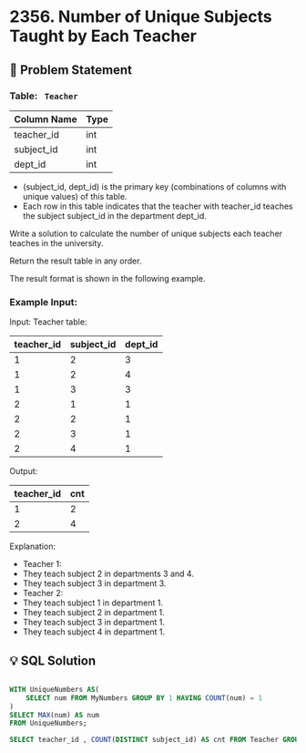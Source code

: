 # 2356. Number of Unique Subjects Taught by Each Teacher

## 📝 Problem Statement

### Table:  ` Teacher`

| Column Name | Type |
|-------------|------|
| teacher_id  | int  |
| subject_id  | int  |
| dept_id     | int  |

 - (subject_id, dept_id) is the primary key (combinations of columns with unique values) of this table.
 - Each row in this table indicates that the teacher with teacher_id teaches the subject subject_id in the department dept_id.
 
Write a solution to calculate the number of unique subjects each teacher teaches in the university.

Return the result table in any order.

The result format is shown in the following example.
 
### Example Input:

Input: 
Teacher table:

| teacher_id | subject_id | dept_id |
|------------|------------|---------|
| 1          | 2          | 3       |
| 1          | 2          | 4       |
| 1          | 3          | 3       |
| 2          | 1          | 1       |
| 2          | 2          | 1       |
| 2          | 3          | 1       |
| 2          | 4          | 1       |

Output:  

| teacher_id | cnt |
|------------|-----|
| 1          | 2   |
| 2          | 4   |

Explanation: 
 - Teacher 1:
  - They teach subject 2 in departments 3 and 4.
  - They teach subject 3 in department 3.
 - Teacher 2:
  - They teach subject 1 in department 1.
  - They teach subject 2 in department 1.
  - They teach subject 3 in department 1.
  - They teach subject 4 in department 1.


## 💡 SQL Solution

```sql

WITH UniqueNumbers AS(
    SELECT num FROM MyNumbers GROUP BY 1 HAVING COUNT(num) = 1
)
SELECT MAX(num) AS num
FROM UniqueNumbers;

SELECT teacher_id , COUNT(DISTINCT subject_id) AS cnt FROM Teacher GROUP BY 1 ;

